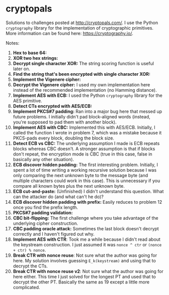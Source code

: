 # cryptopals
Solutions to challenges posted at http://cryptopals.com/. I use the Python ```cryptography``` library for the implementation of cryptographic primitives. More information can be found here: https://cryptography.io/.

Notes:

1. **Hex to base 64:**
2. **XOR two hex strings:**
3. **Decrypt single character XOR:** The string scoring function is useful later on.
4. **Find the string that's been encrypted with single character XOR:**
5. **Implement the Vigenere cipher:**
6. **Decrypt the Vigenere cipher:** I used my own implementation here instead of the recommended implementation (no Hamming distance).
7. **Implement AES with ECB:** I used the Python ```cryptography``` library for the AES primitive.
8. **Detect CTs encrypted with AES/ECB:**
9. **Implement PKCS#7 padding:** Ran into a major bug here that messed up future problems. I initially didn't pad block-aligned words (instead, you're supposed to pad them with another block).
10. **Implement AES with CBC:** Implemented this with AES/ECB. Initially, I called the function I wrote in problem 7, which was a mistake because it PKCS-pads every block, doubling the block size.
11. **Detect ECB vs CBC:** The underlying assumption I made is ECB repeats blocks whereas CBC doesn't. A stronger assumption is that if blocks don't repeat, the encryption mode is CBC (true in this case, false in basically any other situation).
12. **ECB discover hidden padding:** The first interesting problem. Initially, I spent a lot of time writing a working recursive solution because I was only comparing the next unknown byte to the message byte (and multiple characters could work in this case). This is unnecessary if you compare all known bytes plus the next unknown byte.
13. **ECB cut-and-paste:** (Unfinished) I didn't understand this question. What can the attacker do (and what can't he do)?
14. **ECB discover hidden padding with prefix:** Easily reduces to problem 12 once you find the prefix length.
15. **PKCS#7 padding validation:**
16. **CBC bit-flipping:** The first challenge where you take advantage of the underlying cipher construction.
17. **CBC padding oracle attack:** Sometimes the last block doesn't decrypt correctly and I haven't figured out why.
18. **Implement AES with CTR**: Took me a while because I didn't read about the keystream construction. I just assumed it was ```nonce ^ ctr``` or ```(nonce + ctr) % nonce```.
19. **Break CTR with nonce reuse**: Not sure what the author was going for here. My solution involves guessing ```E_k(keystream)``` and using that to decrypt the CTs.
20. **Break CTR with nonce reuse v2**: Not sure what the author was going for here either. This time I just solved for the longest PT and used that to decrypt the other PT. Basically the same as 19 except a little more complicated.
